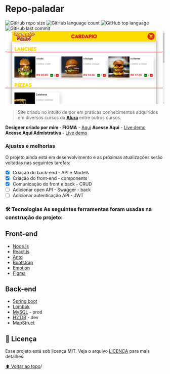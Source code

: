 # Repo-paladar
![GitHub repo size](https://img.shields.io/github/repo-size/donathanqueiros/repo-paladar?style=for-the-badge) ![GitHub language count](https://img.shields.io/github/languages/count/donathanqueiros/repo-paladar?style=for-the-badge) ![GitHub top language](https://img.shields.io/github/languages/top/donathanqueiros/repo-paladar?style=for-the-badge)  ![GitHub last commit](https://img.shields.io/github/last-commit/donathanqueiros/repo-paladar?style=for-the-badge)
<img src="exemplo-image.png" alt="exemplo imagem">

>Site criado no intuito de por em praticas conhecimentos adquiridos em diversos cursos da [**Alura**](https://cursos.alura.com.br/user/donathan-queiros/fullCertificate/2ef6c139004fb676607779e28fcff683) entre outros cursos.


**Designer criado por mim - FIGMA** -  [Aqui](https://www.figma.com/file/RMWIGHAC7pRCKEs3usrSRc/Untitled)
**Acesse Aqui** - [Live demo](https://paladar-demo.netlify.app/)\
**Acesse Aqui Admistrativa**  - [Live demo](https://paladar-demo.netlify.app/adm)

### Ajustes e melhorias

O projeto ainda está em desenvolvimento e as próximas atualizações serão voltadas nas seguintes tarefas:

- [x] Criação do back-end - API e Models
- [x] Criação do front-end - components
- [x] Comunicação do front e back - CRUD
- [ ] Adicionar open API - Swagger - back
- [ ] Adicionar autenticação API - JWT 

### 🛠 Tecnologias As seguintes ferramentas foram usadas na construção do projeto: 

## Front-end
-  [Node.js](https://nodejs.org/en/)
-  [React.js](https://pt-br.reactjs.org/)
- [Antd](https://ant.design/)
- [Bootstrap](https://react-bootstrap.github.io/)
- [Emotion](https://emotion.sh/)
- [Figma](https://www.figma.com/)

## Back-end
-  [Spring boot](https://spring.io/)
-  [Lombok](https://projectlombok.org/)
-  [MySQL](https://www.mysql.com/) - prod
- [H2 DB](https://www.h2database.com/html/main.html) - dev
-  [MapStruct](https://mapstruct.org/)


## 📝 Licença

Esse projeto está sob licença MIT. Veja o arquivo [LICENÇA](LICENSE.txt) para mais detalhes.

[⬆ Voltar ao topo](#repopaladar)/


